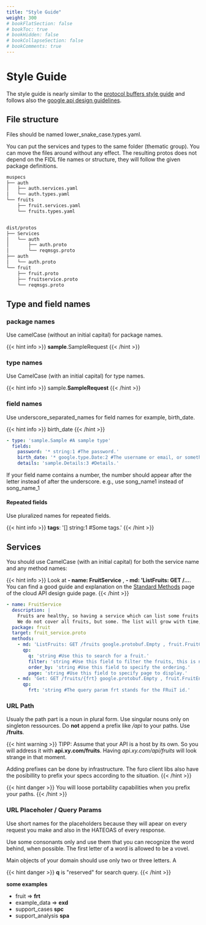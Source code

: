 ```yaml
---
title: "Style Guide"
weight: 300
# bookFlatSection: false
# bookToc: true
# bookHidden: false
# bookCollapseSection: false
# bookComments: true
---
```

# Style Guide
The style guide is nearly similar to the [protocol buffers style guide](https://developers.google.com/protocol-buffers/docs/style) 
and follows also the [google api design guidelines](https://cloud.google.com/apis/design/standard_fields).

## File structure
Files should be named lower_snake_case.types.yaml. 

You can put the services and types to the same folder (thematic group). You can move the files around without any effect.
The resulting protos does not depend on the FIDL file names or structure, they will follow the given package definitions.

```bash
muspecs
├── auth
│   ├── auth.services.yaml
│   └── auth.types.yaml
└── fruits
    ├── fruit.services.yaml
    └── fruits.types.yaml


dist/protos
├── Services
│   └── auth
│       ├── auth.proto
│       └── reqmsgs.proto
├── auth
│   └── auth.proto
└── fruit
    ├── fruit.proto
    ├── fruitservice.proto
    └── reqmsgs.proto

```

## Type and field names
### package names
Use camelCase (without an initial capital) for package names.

{{< hint info >}} 
**sample**.SampleRequest
{{< /hint >}}

### type names
Use CamelCase (with an initial capital) for type names.


{{< hint info >}}
sample.**SampleRequest**
{{< /hint >}}

### field names
Use underscore_separated_names for field names for example, birth_date.

{{< hint info >}}
birth_date
{{< /hint >}}


```yaml
- type: 'sample.Sample #A sample type'
  fields:
    password: '* string:1 #The password.'
    birth_date: '* google.type.Date:2 #The username or email, or something to identify.'
    details: 'sample.Details:3 #Details.'  
```


If your field name contains a number, the number should appear after the letter instead of after the underscore. e.g., use song_name1 instead of song_name_1

#### Repeated fields
Use pluralized names for repeated fields.


{{< hint info >}}
**tags**: '[] string:1 #Some tags.'
{{< /hint >}}


## Services

You should use CamelCase (with an initial capital) for both the service name and any method names:


{{< hint info >}}
Look at **- name: FruitService** , **- md: 'ListFruits: GET /...**. You can find a good guide and explanation on the [Standard Methods](https://cloud.google.com/apis/design/standard_methods) page of the cloud API design guide page. 
{{< /hint >}} 

```yaml
- name: FruitService
  description: |
    Fruits are healthy, so having a service which can list some fruits would be nice.
    We do not cover all fruits, but some. The list will grow with time, hopefully.
  package: fruit
  target: fruit_service.proto
  methods:
    - md: 'ListFruits: GET /fruits google.protobuf.Empty , fruit.FruitCollection #Filterable and searchable list of fruits with pagination.'
      qp:
        q: 'string #Use this to search for a fruit.'
        filter: 'string #Use this field to filter the fruits, this is not searching.'
        order_by: 'string #Use this field to specify the ordering.'
        page: 'string #Use this field to specify page to display.'
    - md: 'Get: GET /fruits/{frt} google.protobuf.Empty , fruit.FruitEntity #Returns a single fruit.'
      qp:
        frt: 'string #The query param frt stands for the FRuiT id.'
```

### URL Path
Usualy the path part is a noun in plural form. Use singular nouns only on singleton ressources.
Do **not** append a prefix like */api* to your paths. Use **/fruits**.

{{< hint warning >}}
TIPP: Assume that your API is a host by its own. So you will address it with **api.xy.com/fruits**. 
Having *api.xy.com/api/fruits* will look strange in that moment.

Adding prefixes can be done by infrastructure. The furo client libs also have the posibillity to prefix your specs according
to the situation.
{{< /hint >}}

{{< hint danger >}}
You will loose portability capabilities when you prefix your paths. 
{{< /hint >}}

### URL Placeholer / Query Params
Use short names for the placeholders because they will apear on every request you make and also in the HATEOAS of every 
response. 

Use some consonants only and use them that you can recognize the word behind, when possible. 
The first letter of a word is allowed to be a vovel.

Main objects of your domain should use only two or three letters. A

{{< hint danger >}}
**q** is "reserved" for search query.
{{< /hint >}}

**some examples**
- fruit => **frt**
- example_data => **exd**
- support_cases **spc**
- support_analysis **spa**